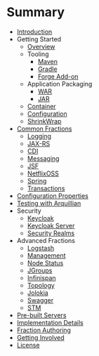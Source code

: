 # Summary

* [Introduction](README.adoc)
* Getting Started
   * [Overview](getting-started/basics.adoc)
   * Tooling
       * [Maven](getting-started/tooling/maven-plugin.adoc)
       * [Gradle](getting-started/tooling/gradle-plugin.adoc)
       * [Forge Add-on](getting-started/tooling/forge-addon.adoc)
   * Application Packaging
       * [WAR](getting-started/war-applications.adoc)
       * [JAR](getting-started/jar-applications.adoc)
   * [Container](getting-started/container.adoc)
   * [Configuration](configuration/index.adoc)
   * [ShrinkWrap](getting-started/shrinkwrap.adoc)
* [Common Fractions](transactions.adoc)
   * [Logging](common/logging.adoc)
   * [JAX-RS](common/jax-rs.adoc)
   * [CDI](common/weld_cdi.adoc)
   * [Messaging](common/messaging.adoc)
   * [JSF](common/jsf.adoc)
   * [NetflixOSS](common/netflixoss.adoc)
   * [Spring](common/spring.adoc)
   * [Transactions](common/transactions.adoc)
* [Configuration Properties](configuration_properties.adoc)
* [Testing with Arquillian](testing_with_arquillian.adoc)
* Security
   * [Keycloak](security/keycloak.adoc)
   * [Keycloak Server](security/keycloak_server.adoc)
   * [Security Realms](security/realms.adoc)
* Advanced Fractions
   * [Logstash](advanced/logstash.adoc)
   * [Management](advanced/management.adoc)
   * [Node Status](advanced/monitoring.adoc)
   * [JGroups](advanced/jgroups.adoc)
   * [Infinispan](advanced/infinispan.adoc)
   * [Topology](advanced/topology.adoc)
   * [Jolokia](advanced/jolokia.adoc)
   * [Swagger](advanced/swagger.adoc)
   * [STM](advanced/stm.adoc)
* [Pre-built Servers](servers.adoc)
* [Implementation Details](implementation_details.adoc)
* [Fraction Authoring](fraction_authoring.adoc)
* [Getting Involved](getting_involved.adoc)
* [License](license.adoc)
